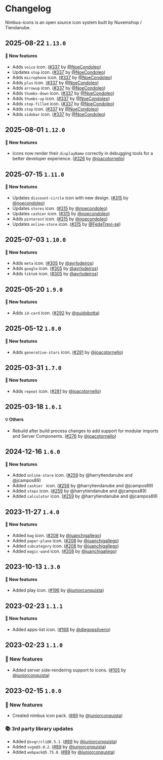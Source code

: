 # Changelog

Nimbus-icons is an open source icon system built by Nuvemshop / Tiendanube.

## 2025-08-22 `1.13.0`

#### 🎉 New features

- Adds `voice` icon. ([#337](https://github.com/TiendaNube/nimbus-design-system/pull/337) by [@NoeCondoleo](https://github.com/NoeCondoleo))
- Updates `stop` icon. ([#337](https://github.com/TiendaNube/nimbus-design-system/pull/337) by [@NoeCondoleo](https://github.com/NoeCondoleo))
- Adds `microphone` icon. ([#337](https://github.com/TiendaNube/nimbus-design-system/pull/337) by [@NoeCondoleo](https://github.com/NoeCondoleo))
- Adds `plus` icon. ([#337](https://github.com/TiendaNube/nimbus-design-system/pull/337) by [@NoeCondoleo](https://github.com/NoeCondoleo))
- Adds `arrowup` icon. ([#337](https://github.com/TiendaNube/nimbus-design-system/pull/337) by [@NoeCondoleo](https://github.com/NoeCondoleo))
- Adds `thumbs-down` icon. ([#337](https://github.com/TiendaNube/nimbus-design-system/pull/337) by [@NoeCondoleo](https://github.com/NoeCondoleo))
- Adds `thumbs-up` icon. ([#337](https://github.com/TiendaNube/nimbus-design-system/pull/337) by [@NoeCondoleo](https://github.com/NoeCondoleo))
- Adds `stop-filled` icon. ([#337](https://github.com/TiendaNube/nimbus-design-system/pull/337) by [@NoeCondoleo](https://github.com/NoeCondoleo))
- Adds `stop` icon. ([#337](https://github.com/TiendaNube/nimbus-design-system/pull/337) by [@NoeCondoleo](https://github.com/NoeCondoleo))
- Adds `sidebar` icon. ([#337](https://github.com/TiendaNube/nimbus-design-system/pull/337) by [@NoeCondoleo](https://github.com/NoeCondoleo))

## 2025-08-01 `1.12.0`

#### 🎉 New features

- Icons now render their `displayName` correctly in debugging tools for a better developer experience. ([#326](https://github.com/TiendaNube/nimbus-design-system/pull/326) by [@joacotornello](https://github.com/joacotornello))

## 2025-07-15 `1.11.0`

#### 🎉 New features

- Updates `discount-circle` icon with new design. ([#315](https://github.com/TiendaNube/nimbus-design-system/pull/315) by [@noecondoleo](https://github.com/noecondoleo))
- Updates `stores` icon. ([#315](https://github.com/TiendaNube/nimbus-design-system/pull/315) by [@noecondoleo](https://github.com/noecondoleo))
- Updates `cashier` icon. ([#315](https://github.com/TiendaNube/nimbus-design-system/pull/315) by [@noecondoleo](https://github.com/noecondoleo))
- Adds `pinterest` icon. ([#315](https://github.com/TiendaNube/nimbus-design-system/pull/315) by [@noecondoleo](https://github.com/noecondoleo))
- Updates `online-store` icon. ([#315](https://github.com/TiendaNube/nimbus-design-system/pull/315) by [@FedeTrevi-se](https://github.com/FedeTrevi-se))

## 2025-07-03 `1.10.0`

#### 🎉 New features

- Adds `meta` icon. ([#305](https://github.com/TiendaNube/nimbus-design-system/pull/305) by [@ayrlodeiros](https://github.com/ayrlodeiros))
- Adds `google` icon. ([#305](https://github.com/TiendaNube/nimbus-design-system/pull/305) by [@ayrlodeiros](https://github.com/ayrlodeiros))
- Adds `tiktok` icon. ([#305](https://github.com/TiendaNube/nimbus-design-system/pull/305) by [@ayrlodeiros](https://github.com/ayrlodeiros))

## 2025-05-20 `1.9.0`

#### 🎉 New features

- Adds `id-card` icon. ([#292](https://github.com/TiendaNube/nimbus-design-system/pull/292) by [@guidobotta](https://github.com/guidobotta))

## 2025-05-12 `1.8.0`

#### 🎉 New features

- Adds `generative-stars` icon. ([#291](https://github.com/TiendaNube/nimbus-design-system/pull/291) by [@joacotornello](https://github.com/joacotornello))

## 2025-03-31 `1.7.0`

#### 🎉 New features

- Adds `repeat` icon. ([#281](https://github.com/TiendaNube/nimbus-design-system/pull/281) by [@joacotornello](https://github.com/joacotornello))

## 2025-03-18 `1.6.1`

#### 💡 Others

- Rebuild after build process changes to add support for modular imports and Server Components. ([#276](https://github.com/TiendaNube/nimbus-design-system/pull/276) by [@joacotornello](https://github.com/joacotornello))

## 2024-12-16 `1.6.0`

#### 🎉 New features

- Added `online-store` icon. ([#259](https://github.com/TiendaNube/nimbus-design-system/pull/259) by @harrytiendanube and @jcampos89)
- Added `cashier ` icon. ([#259](https://github.com/TiendaNube/nimbus-design-system/pull/259) by @harrytiendanube and @jcampos89)
- Added `steps` icon. ([#259](https://github.com/TiendaNube/nimbus-design-system/pull/259) by @harrytiendanube and @jcampos89)
- Added `calculator` icon. ([#259](https://github.com/TiendaNube/nimbus-design-system/pull/259) by @harrytiendanube and @jcampos89)

## 2023-11-27 `1.4.0`

#### 🎉 New features

- Added `bag` icon. ([#208](https://github.com/TiendaNube/nimbus-design-system/pull/208) by [@juanchigallego](https://github.com/juanchigallego))
- Added `paper-plane` icon. ([#208](https://github.com/TiendaNube/nimbus-design-system/pull/208) by [@juanchigallego](https://github.com/juanchigallego))
- Added `subcategory` icon. ([#208](https://github.com/TiendaNube/nimbus-design-system/pull/208) by [@juanchigallego](https://github.com/juanchigallego))
- Added `magic-wand` icon. ([#208](https://github.com/TiendaNube/nimbus-design-system/pull/208) by [@juanchigallego](https://github.com/juanchigallego))

## 2023-10-13 `1.3.0`

#### 🎉 New features

- Added play icon. ([#196](https://github.com/TiendaNube/nimbus-design-system/pull/196) by [@juniorconquista](https://github.com/juniorconquista))

## 2023-02-23 `1.1.1`

#### 🎉 New features

- Added apps-list icon. ([#168](https://github.com/TiendaNube/nimbus-design-system/pull/168) by [@diegopsilverio](https://github.com/diegopsilverio))

## 2023-02-23 `1.1.0`

### 🎉 New features

- Added server side-rendering support to icons. ([#105](https://github.com/TiendaNube/nimbus-design-system/pull/105) by [@juniorconquista](https://github.com/juniorconquista))

## 2023-02-15 `1.0.0`

### 🎉 New features

- Created nimbus icon pack. ([#89](https://github.com/TiendaNube/nimbus-design-system/pull/89) by [@juniorconquista](https://github.com/juniorconquista))

### 📚 3rd party library updates

- Added `@svgr/cli@6.5.1`. ([#89](https://github.com/TiendaNube/nimbus-design-system/pull/89) by [@juniorconquista](https://github.com/juniorconquista))
- Added `svgo@3.0.2`. ([#89](https://github.com/TiendaNube/nimbus-design-system/pull/89) by [@juniorconquista](https://github.com/juniorconquista))
- Added `webpack@5.75.0`. ([#89](https://github.com/TiendaNube/nimbus-design-system/pull/89) by [@juniorconquista](https://github.com/juniorconquista))
